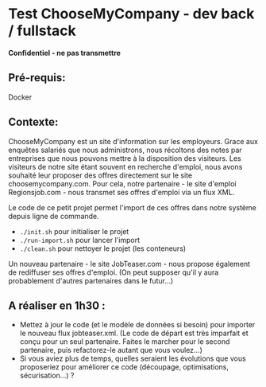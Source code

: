 # Test ChooseMyCompany - dev back / fullstack #

**Confidentiel - ne pas transmettre**


Pré-requis:
---
Docker


Contexte:
---
ChooseMyCompany est un site d'information sur les employeurs.
Grace aux enquêtes salariés que nous administrons, nous récoltons des notes par entreprises que nous pouvons mettre à la disposition des visiteurs.
Les visiteurs de notre site étant souvent en recherche d'emploi, nous avons souhaité leur proposer des offres directement sur le site choosemycompany.com.
Pour cela, notre partenaire - le site d'emploi Regionsjob.com - nous transmet ses offres d'emploi via un flux XML.
 
Le code de ce petit projet permet l'import de ces offres dans notre système depuis ligne de commande.
- `./init.sh` pour initialiser le projet
- `./run-import.sh` pour lancer l'import
- `./clean.sh` pour nettoyer le projet (les conteneurs)

Un nouveau partenaire - le site JobTeaser.com - nous propose également de rediffuser ses offres d'emploi.
(On peut supposer qu'il y aura probablement d'autres partenaires dans le futur…)


A réaliser en 1h30 :
---
- Mettez à jour le code (et le modèle de données si besoin) pour importer le nouveau flux jobteaser.xml.
(Le code de départ est très imparfait et conçu pour un seul partenaire. Faites le marcher pour le second partenaire, puis refactorez-le autant que vous voulez...)
- Si vous aviez plus de temps, quelles seraient les évolutions que vous proposeriez pour améliorer ce code (découpage, optimisations, sécurisation...) ?
